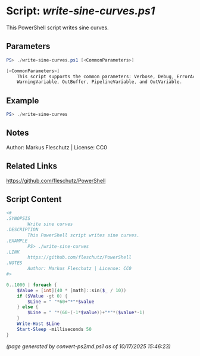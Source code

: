 Script: *write-sine-curves.ps1*
========================

This PowerShell script writes sine curves.

Parameters
----------
```powershell
PS> ./write-sine-curves.ps1 [<CommonParameters>]

[<CommonParameters>]
    This script supports the common parameters: Verbose, Debug, ErrorAction, ErrorVariable, WarningAction, 
    WarningVariable, OutBuffer, PipelineVariable, and OutVariable.
```

Example
-------
```powershell
PS> ./write-sine-curves

```

Notes
-----
Author: Markus Fleschutz | License: CC0

Related Links
-------------
https://github.com/fleschutz/PowerShell

Script Content
--------------
```powershell
<#
.SYNOPSIS
        Write sine curves
.DESCRIPTION
        This PowerShell script writes sine curves.
.EXAMPLE
        PS> ./write-sine-curves
.LINK
        https://github.com/fleschutz/PowerShell
.NOTES
        Author: Markus Fleschutz | License: CC0
#>

0..1000 | foreach {
	$Value = [int](40 * [math]::sin($_ / 10))
	if ($Value -gt 0) {
		$Line = " "*60+"*"*$value
	} else {
		$Line = " "*(60-(-1*$value))+"*"*($value*-1)
	}
	Write-Host $Line
	Start-Sleep -milliseconds 50
}
```

*(page generated by convert-ps2md.ps1 as of 10/17/2025 15:46:23)*
